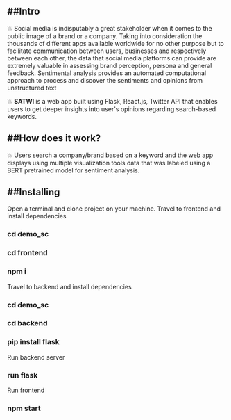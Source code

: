 ##Intro
-----
:collision: Social media is indisputably a great stakeholder when it comes to the public image of a brand or a company. Taking into consideration the thousands of different apps available worldwide for no other purpose but to facilitate communication between users, businesses and respectively between each other, the data that social media platforms can provide are extremely valuable in assessing brand perception, persona and general feedback. Sentimental analysis provides an automated computational approach to process and discover the sentiments and opinions from unstructured text

:boom: **SATWI** is a web app built using Flask, React.js, Twitter API that enables users to get deeper insights into user's opinions regarding search-based keywords.

##How does it work?
-----
:collision: Users search a company/brand based on a keyword and the web app displays using multiple visualization tools data that was labeled using a BERT pretrained model for sentiment analysis.

##Installing
-----
Open a terminal and clone project on your machine.
Travel to frontend and install dependencies
### cd demo_sc
### cd frontend
### npm i

Travel to backend and install dependencies
### cd demo_sc
### cd backend
### pip install flask

Run backend server
### run flask

Run frontend
### npm start
#
